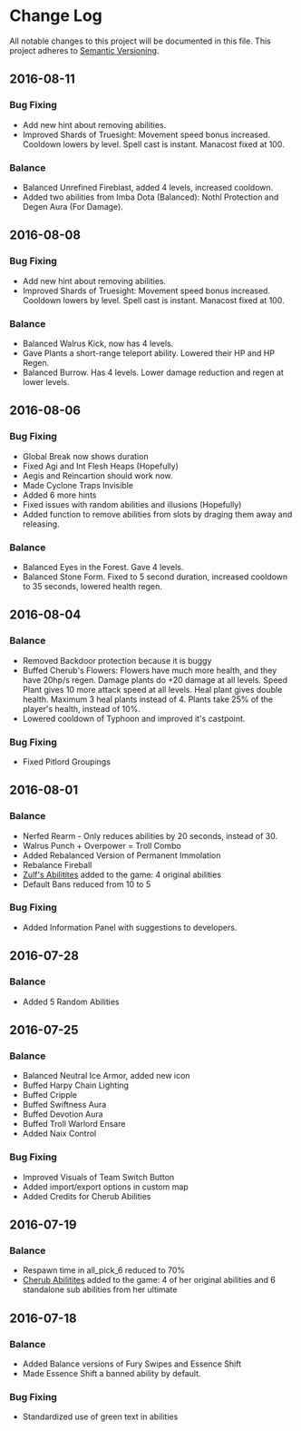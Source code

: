 
# Change Log
All notable changes to this project will be documented in this file.
This project adheres to [Semantic Versioning](http://semver.org/).

## 2016-08-11

### Bug Fixing
- Add new hint about removing abilities. 
- Improved Shards of Truesight: Movement speed bonus increased. Cooldown lowers by level. Spell cast is instant. Manacost fixed at 100.

### Balance
- Balanced Unrefined Fireblast, added 4 levels, increased cooldown.
- Added two abilities from Imba Dota (Balanced): Nothl Protection and Degen Aura (For Damage).

## 2016-08-08

### Bug Fixing
- Add new hint about removing abilities. 
- Improved Shards of Truesight: Movement speed bonus increased. Cooldown lowers by level. Spell cast is instant. Manacost fixed at 100.

### Balance
- Balanced Walrus Kick, now has 4 levels. 
- Gave Plants a short-range teleport ability. Lowered their HP and HP Regen. 
- Balanced Burrow. Has 4 levels. Lower damage reduction and regen at lower levels. 

## 2016-08-06

### Bug Fixing
- Global Break now shows duration
- Fixed Agi and Int Flesh Heaps (Hopefully)
- Aegis and Reincartion should work now.
- Made Cyclone Traps Invisible
- Added 6 more hints
- Fixed issues with random abilities and illusions (Hopefully)
- Added function to remove abilities from slots by draging them away and releasing. 

### Balance
- Balanced Eyes in the Forest. Gave 4 levels. 
- Balanced Stone Form. Fixed to 5 second duration, increased cooldown to 35 seconds, lowered health regen. 

## 2016-08-04
### Balance
- Removed Backdoor protection because it is buggy
- Buffed Cherub's Flowers: Flowers have much more health, and they have 20hp/s regen. 
Damage plants do +20 damage at all levels. 
Speed Plant gives 10 more attack speed at all levels. 
Heal plant gives double health. Maximum 3 heal plants instead of 4. 
Plants take 25% of the player's health, instead of 10%.
- Lowered cooldown of Typhoon and improved it's castpoint. 

### Bug Fixing
- Fixed Pitlord Groupings

## 2016-08-01
### Balance
- Nerfed Rearm - Only reduces abilities by 20 seconds, instead of 30.
- Walrus Punch + Overpower = Troll Combo
- Added Rebalanced Version of Permanent Immolation
- Rebalance Fireball
- [Zulf's Abilitites](http://dotaconcept.com/hero/70) added to the game: 4 original abilities
- Default Bans reduced from 10 to 5

### Bug Fixing
- Added Information Panel with suggestions to developers. 

## 2016-07-28
### Balance
- Added 5 Random Abilities

## 2016-07-25
### Balance
- Balanced Neutral Ice Armor, added new icon
- Buffed Harpy Chain Lighting
- Buffed Cripple
- Buffed Swiftness Aura
- Buffed Devotion Aura
- Buffed Troll Warlord Ensare
- Added Naix Control

### Bug Fixing
- Improved Visuals of Team Switch Button
- Added import/export options in custom map
- Added Credits for Cherub Abilities

## 2016-07-19
### Balance
- Respawn time in all_pick_6 reduced to 70%
- [Cherub Abilitites](http://dotaconcept.com/hero/88) added to the game: 4 of her original abilities and 6 standalone sub abilities from her ultimate

## 2016-07-18
### Balance
- Added Balance versions of Fury Swipes and Essence Shift
- Made Essence Shift a banned ability by default. 

### Bug Fixing
- Standardized use of green text in abilities
